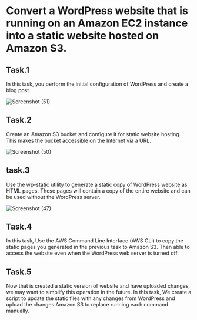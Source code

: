 
# Convert a WordPress website that is running on an Amazon EC2 instance into a static website hosted on Amazon S3.
 ## Task.1
 
 In this task, you perform the initial configuration of WordPress and create a blog post.

 ![Screenshot (51)](https://github.com/user-attachments/assets/65f88b46-5459-4a48-8c22-646064bd4761)

 
 ## Task.2
 Create an Amazon S3 bucket and configure it for static website hosting. This makes the bucket accessible on the Internet via a URL.

 ![Screenshot (50)](https://github.com/user-attachments/assets/4a514700-d39b-4956-bf95-7c40d2346543)

 ## task.3
 Use the wp-static utility to generate a static copy of  WordPress website as HTML pages. These pages will contain a copy of the entire website and can be used without the WordPress server.

 ![Screenshot (47)](https://github.com/user-attachments/assets/04ebe458-7ad9-4171-9e24-da24fef4a8ad)

 ## Task.4
 In this task, Use the AWS Command Line Interface (AWS CLI) to copy the static pages you generated in the previous task to Amazon S3. Then able to access the website even when the WordPress web server is turned off.  
  ## Task.5
  Now that is created a static version of  website and have uploaded changes, we may want to simplify this operation in the future. In this task, We create a script to update the static files with any changes from 
   WordPress and upload the changes Amazon S3 to replace running each command manually.
